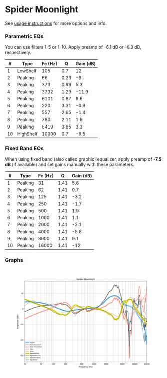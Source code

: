 # Spider Moonlight
See [usage instructions](https://github.com/jaakkopasanen/AutoEq#usage) for more options and info.

### Parametric EQs
You can use filters 1-5 or 1-10. Apply preamp of -6.1 dB or -6.3 dB, respectively.

|   # | Type      |   Fc (Hz) |    Q |   Gain (dB) |
|-----|-----------|-----------|------|-------------|
|   1 | LowShelf  |       105 | 0.7  |        12   |
|   2 | Peaking   |        66 | 0.23 |        -9   |
|   3 | Peaking   |       373 | 0.96 |         5.3 |
|   4 | Peaking   |      3732 | 1.29 |       -11.9 |
|   5 | Peaking   |      6101 | 0.87 |         9.6 |
|   6 | Peaking   |       220 | 3.31 |        -0.9 |
|   7 | Peaking   |       557 | 2.65 |        -1.4 |
|   8 | Peaking   |       780 | 2.11 |         1.6 |
|   9 | Peaking   |      8419 | 3.85 |         3.3 |
|  10 | HighShelf |     10000 | 0.7  |        -6.5 |

### Fixed Band EQs
When using fixed band (also called graphic) equalizer, apply preamp of **-7.5 dB** (if available) and set gains manually with these parameters.

|   # | Type    |   Fc (Hz) |    Q |   Gain (dB) |
|-----|---------|-----------|------|-------------|
|   1 | Peaking |        31 | 1.41 |         5.6 |
|   2 | Peaking |        62 | 1.41 |         0.7 |
|   3 | Peaking |       125 | 1.41 |        -3.2 |
|   4 | Peaking |       250 | 1.41 |        -1.7 |
|   5 | Peaking |       500 | 1.41 |         1.9 |
|   6 | Peaking |      1000 | 1.41 |         1.1 |
|   7 | Peaking |      2000 | 1.41 |        -2.1 |
|   8 | Peaking |      4000 | 1.41 |        -5.8 |
|   9 | Peaking |      8000 | 1.41 |         9.1 |
|  10 | Peaking |     16000 | 1.41 |       -12   |

### Graphs
![](./Spider%20Moonlight.png)
